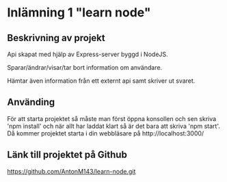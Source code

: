 # Inlämning 1 "learn node"

## Beskrivning av projekt

Api skapat med hjälp av Express-server byggd i NodeJS.

Sparar/ändrar/visar/tar bort information om användare.

Hämtar även information från ett externt api samt skriver ut svaret.

## Använding

För att starta projektet så måste man först öppna konsollen och sen skriva 'npm install' och när allt har laddat klart så är det bara att skriva 'npm start'. Då kommer projektet starta i din webbläsare på http://localhost:3000/

## Länk till projektet på Github

https://github.com/AntonM143/learn-node.git
